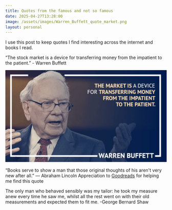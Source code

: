 ```yaml
---
title: Quotes from the famous and not so famous
date: 2025-04-27T13:28:00
image: /assets/images/Warren_Buffett_quote_market.png
layout: personal
---
```

I use this post to keep quotes I find interesting across the internet and books I read.

“The stock market is a device for transferring money from the impatient to the patient.” - Warren Buffett

![](/assets/images/Warren_Buffett_quote_market.png)

“Books serve to show a man that those original thoughts of his aren't very new after all.”
― Abraham Lincoln
Appreciation to [Goodreads](https://www.goodreads.com/quotes/361-books-serve-to-show-a-man-that-those-original-thoughts) for helping me find this quote

The only man who behaved sensibly was my tailor: he took my measure anew every time he saw me, whilst all the rest went on with their old measurements and expected them to fit me.
-George Bernard Shaw
